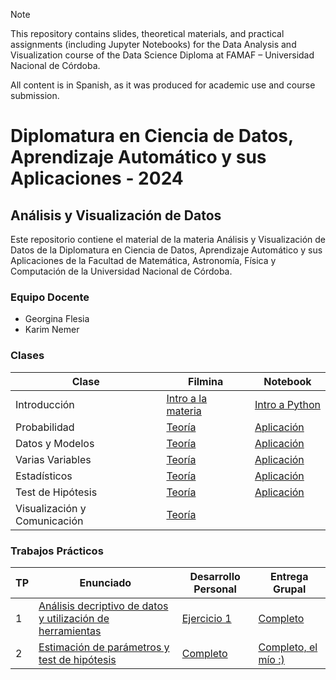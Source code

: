 > [!note]
> This repository contains slides, theoretical materials, and practical assignments (including Jupyter Notebooks) for the Data Analysis and Visualization course of the Data Science Diploma at FAMAF – Universidad Nacional de Córdoba.
>
> All content is in Spanish, as it was produced for academic use and course submission.

# Diplomatura en Ciencia de Datos, Aprendizaje Automático y sus Aplicaciones - 2024

## Análisis y Visualización de Datos

Este repositorio contiene el material de la materia Análisis y Visualización de Datos de la Diplomatura en Ciencia de Datos, Aprendizaje Automático y sus Aplicaciones de la Facultad de Matemática, Astronomía, Física y Computación de la Universidad Nacional de Córdoba.

### Equipo Docente

- Georgina Flesia
- Karim Nemer

### Clases

| Clase | Filmina | Notebook |
|-------|---------|----------|
| Introducción | [Intro a la materia](/clases/filminas/Clase%201%20-%202024%20-%20Intro.pptx.pdf) | [Intro a Python](/clases/notebooks/00%20Inicios%20en%20Python.ipynb) |
| Probabilidad | [Teoría](/clases/filminas/Clase%201%20-%202024%20-%20Probabilidad.pptx.pdf) | [Aplicación](/clases/notebooks/01%20Probabilidad.ipynb) |
| Datos y Modelos | [Teoría](/clases/filminas/Clase%202%20-%202024-%20Datos%20y%20Modelos.pptx.pdf) | [Aplicación](/clases/notebooks/02_Datos_y_Modelos.ipynb) |
| Varias Variables | [Teoría](/clases/filminas/Clase%202%20y%203%20-%202024%20-%20Varias%20Variables.pptx.pdf) | [Aplicación](/clases/notebooks/03_Varias_Variables.ipynb) |
| Estadísticos | [Teoría](/clases/filminas/Clase%203%20-%202024-%20Estadísticos%20y%20Estadística.pptx.pdf) | [Aplicación](/clases/notebooks/04_Estadísticos.ipynb) |
| Test de Hipótesis | [Teoría](/clases/filminas/Clase%204%20-%202024%20-%20Test%20de%20Hipótesis.pptx.pdf) | [Aplicación](/clases/notebooks/05_Test_de_Hipótesis.ipynb) |
| Visualización y Comunicación | [Teoría](/clases/filminas/Clase%204%20-%202024%20-%20Visualización%20y%20comunicación.pptx.pdf) |  |

### Trabajos Prácticos

| TP | Enunciado | Desarrollo Personal | Entrega Grupal |
|----|-----------|-------|---------|
| 1 | [Análisis decriptivo de datos y utilización de herramientas](/evaluación/entregable1/original.ipynb) | [Ejercicio 1](/evaluación/entregable1/ej1_personal.ipynb) | [Completo](/evaluación/entregable1/grupal.ipynb) |
| 2 | [Estimación de parámetros y test de hipótesis](/evaluación/entregable2/original.ipynb) | [Completo](/evaluación/entregable2/personal.ipynb) | [Completo, el mío :)](/evaluación/entregable2/personal.ipynb) |
